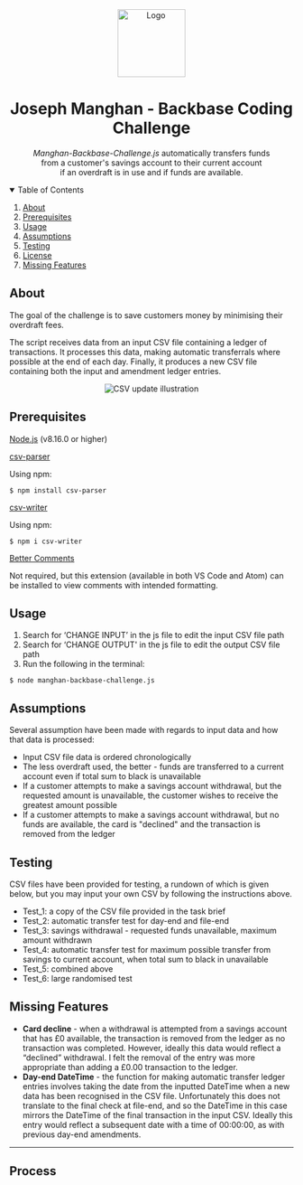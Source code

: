 <div align="center">
  <a href="https://www.josephmanghan.com/">
    <img src="https://svgshare.com/i/Y_7.svg" alt="Logo" width="120" height="120">
  </a>
  <h1> Joseph Manghan - Backbase Coding Challenge</h1>
  <p>
    <em>Manghan-Backbase-Challenge.js</em> automatically transfers funds <br>from a customer's savings account to their current account <br>if an overdraft is in use       and if funds are available. 
  </p>
</div>

<!-- TABLE OF CONTENTS -->
<details open="open">
  <summary>Table of Contents</summary>
  <ol>
    <li><a href="#about">About</a></li>
    <li><a href="#Prerequisites">Prerequisites</a></li>
    <li><a href="#usage">Usage</a></li>
    <li><a href="#assumptions">Assumptions</a></li>
    <li><a href="#testing">Testing</a></li>
    <li><a href="#license">License</a></li>
    <li><a href="#missing-features">Missing Features</a></li>
  </ol>
</details>

## About

The goal of the challenge is to save customers money by minimising their overdraft fees. 

The script receives data from an input CSV file containing a ledger of transactions. It processes this data, making automatic transferrals where possible at the end of each day. Finally, it produces a new CSV file containing both the input and amendment ledger entries.

<div align="center">
  <img src="https://i.ibb.co/YZnSQXy/csv-update-illustration.png" alt="CSV update illustration">
</div>

## Prerequisites

[Node.js](https://nodejs.org/en/download/) (v8.16.0 or higher)

[csv-parser](https://github.com/mafintosh/csv-parser)

Using npm:
```console
$ npm install csv-parser
```
[csv-writer](https://www.npmjs.com/package/csv-writer)

Using npm:
```console
$ npm i csv-writer
```
[Better Comments](https://marketplace.visualstudio.com/items?itemName=aaron-bond.better-comments)

Not required, but this extension (available in both VS Code and Atom) can be installed to view comments with intended formatting. 

## Usage 
1. Search for ‘CHANGE INPUT’ in the js file to edit the input CSV file path
2. Search for ‘CHANGE OUTPUT' in the js file to edit the output CSV file path
3. Run the following in the terminal:
```console
$ node manghan-backbase-challenge.js
```

## Assumptions
Several assumption have been made with regards to input data and how that data is processed:
- Input CSV file data is ordered chronologically
- The less overdraft used, the better - funds are transferred to a current account even if total sum to black is unavailable
- If a customer attempts to make a savings account withdrawal, but the requested amount is unavailable, the customer wishes to receive the greatest amount possible
- If a customer attempts to make a savings account withdrawal, but no funds are available, the card is "declined" and the transaction is removed from the ledger

## Testing

CSV files have been provided for testing, a rundown of which is given below, but you may input your own CSV by following the instructions above. 
- Test_1: a copy of the CSV file provided in the task brief
- Test_2: automatic transfer test for day-end and file-end
- Test_3: savings withdrawal - requested funds unavailable, maximum amount withdrawn
- Test_4: automatic transfer test for maximum possible transfer from savings to current account, when total sum to black in unavailable
- Test_5: combined above
- Test_6: large randomised test

## Missing Features
- **Card decline** - when a withdrawal is attempted from a savings account that has £0 available, the transaction is removed from the ledger as no transaction was completed. However, ideally this data would reflect a “declined” withdrawal. I felt the removal of the entry was more appropriate than adding a £0.00 transaction to the ledger.
- **Day-end DateTime** - the function for making automatic transfer ledger entries involves taking the date from the inputted DateTime when a new data has been recognised in the CSV file. Unfortunately this does not translate to the final check at file-end, and so the DateTime in this case mirrors the DateTime of the final transaction in the input CSV. Ideally this entry would reflect a subsequent date with a time of 00:00:00, as with previous day-end amendments.

- - -

## Process
